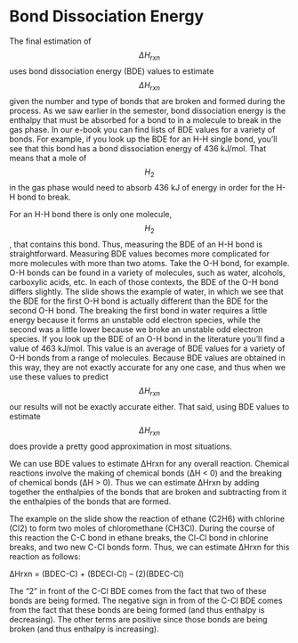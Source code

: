 <div style="float:right;margin:auto"><ebook-button title="Bond Energies" link="https://genchem.science.psu.edu/16-5-bond-energies"></ebook-button></div>





# Bond Dissociation Energy

The final estimation of $$\Delta H _{rxn}$$ uses bond dissociation energy (BDE) values to estimate $$\Delta H  _{rxn}$$ given the number and type of bonds that are broken and formed during the process. As we saw earlier in the semester, bond dissociation energy is the enthalpy that must be absorbed for a bond to in a molecule to break in the gas phase. In our e-book you can find lists of BDE values for a variety of bonds. For example, if you look up the BDE for an H-H single bond, you’ll see that this bond has a bond dissociation energy of 436 kJ/mol. That means that a mole of $$H_2$$ in the gas phase would need to absorb 436 kJ of energy in order for the H-H bond to break.

For an H-H bond there is only one molecule, $$H_2$$, that contains this bond. Thus, measuring the BDE of an H-H bond is straightforward. Measuring BDE values becomes more complicated for more molecules with more than two atoms. Take the O-H bond, for example. O-H bonds can be found in a variety of molecules, such as water, alcohols, carboxylic acids, etc. In each of those contexts, the BDE of the O-H bond differs slightly. The slide shows the example of water, in which we see that the BDE for the first O-H bond is actually different than the BDE for the second O-H bond. The breaking the first bond in water requires a little energy because it forms an unstable odd electron species, while the second was a little lower because we broke an unstable odd electron species. If you look up the BDE of an O-H bond in the literature you’ll find a value of 463 kJ/mol. This value is an average of BDE values for a variety of O-H bonds from a range of molecules. Because BDE values are obtained in this way, they are not exactly accurate for any one case, and thus when we use these values to predict $$\Delta H _{rxn}$$ our results will not be exactly accurate either. That said, using BDE values to estimate $$\Delta H _{rxn}$$ does provide a pretty good approximation in most situations. 

We can use BDE values to estimate ΔHrxn for any overall reaction. Chemical reactions involve the making of chemical bonds (ΔH < 0) and the breaking of chemical bonds (ΔH > 0). Thus we can estimate ΔHrxn by adding together the enthalpies of the bonds that are broken and subtracting from it the enthalpies of the bonds that are formed. 

The example on the slide show the reaction of ethane (C2H6) with chlorine (Cl2) to form two moles of chloromethane (CH3Cl). During the course of this reaction the C-C bond in ethane breaks, the Cl-Cl bond in chlorine breaks, and two new C-Cl bonds form. Thus, we can estimate ΔHrxn for this reaction as follows:

ΔHrxn = (BDEC-C) + (BDECl-Cl) – (2)(BDEC-Cl)

The “2” in front of the C-Cl BDE comes from the fact that two of these bonds are being formed. The negative sign in from of the C-Cl BDE comes from the fact that these bonds are being formed (and thus enthalpy is decreasing). The other terms are positive since those bonds are being broken (and thus enthalpy is increasing). 

